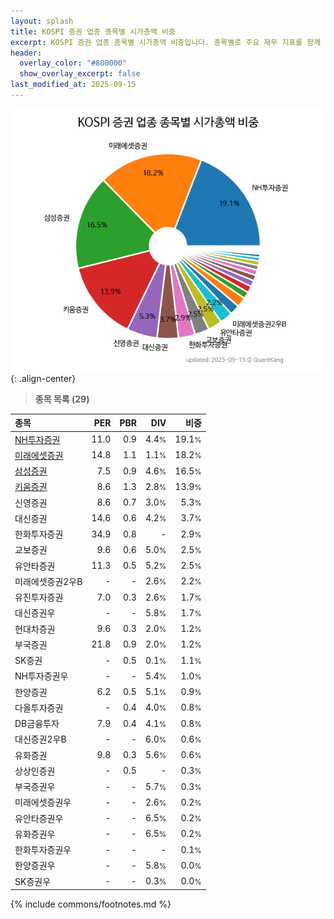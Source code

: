 ```yaml
---
layout: splash
title: KOSPI 증권 업종 종목별 시가총액 비중
excerpt: KOSPI 증권 업종 종목별 시가총액 비중입니다. 종목별로 주요 재무 지표를 함께 표시합니다.
header:
  overlay_color: "#800000"
  show_overlay_excerpt: false
last_modified_at: 2025-09-15
---
```



![KOSPI 증권 업종 종목별 시가총액 비중](/stats/sector/images/kospi_업종_증권_종목.png){: .align-center}


> **종목 목록 (29)**<a id="list"></a>

| **종목** | **PER** | **PBR** | **DIV** | **비중** |
| :------- | ------: | ------: | ------: | -------: |
| [NH투자증권](/005940/) | 11.0 | 0.9 | 4.4<small>%</small> | 19.1<small>%</small> |
| [미래에셋증권](/006800/) | 14.8 | 1.1 | 1.1<small>%</small> | 18.2<small>%</small> |
| [삼성증권](/016360/) | 7.5 | 0.9 | 4.6<small>%</small> | 16.5<small>%</small> |
| [키움증권](/039490/) | 8.6 | 1.3 | 2.8<small>%</small> | 13.9<small>%</small> |
| 신영증권 | 8.6 | 0.7 | 3.0<small>%</small> | 5.3<small>%</small> |
| 대신증권 | 14.6 | 0.6 | 4.2<small>%</small> | 3.7<small>%</small> |
| 한화투자증권 | 34.9 | 0.8 | - | 2.9<small>%</small> |
| 교보증권 | 9.6 | 0.6 | 5.0<small>%</small> | 2.5<small>%</small> |
| 유안타증권 | 11.3 | 0.5 | 5.2<small>%</small> | 2.5<small>%</small> |
| 미래에셋증권2우B | - | - | 2.6<small>%</small> | 2.2<small>%</small> |
| 유진투자증권 | 7.0 | 0.3 | 2.6<small>%</small> | 1.7<small>%</small> |
| 대신증권우 | - | - | 5.8<small>%</small> | 1.7<small>%</small> |
| 현대차증권 | 9.6 | 0.3 | 2.0<small>%</small> | 1.2<small>%</small> |
| 부국증권 | 21.8 | 0.9 | 2.0<small>%</small> | 1.2<small>%</small> |
| SK증권 | - | 0.5 | 0.1<small>%</small> | 1.1<small>%</small> |
| NH투자증권우 | - | - | 5.4<small>%</small> | 1.0<small>%</small> |
| 한양증권 | 6.2 | 0.5 | 5.1<small>%</small> | 0.9<small>%</small> |
| 다올투자증권 | - | 0.4 | 4.0<small>%</small> | 0.8<small>%</small> |
| DB금융투자 | 7.9 | 0.4 | 4.1<small>%</small> | 0.8<small>%</small> |
| 대신증권2우B | - | - | 6.0<small>%</small> | 0.6<small>%</small> |
| 유화증권 | 9.8 | 0.3 | 5.6<small>%</small> | 0.6<small>%</small> |
| 상상인증권 | - | 0.5 | - | 0.3<small>%</small> |
| 부국증권우 | - | - | 5.7<small>%</small> | 0.3<small>%</small> |
| 미래에셋증권우 | - | - | 2.6<small>%</small> | 0.2<small>%</small> |
| 유안타증권우 | - | - | 6.5<small>%</small> | 0.2<small>%</small> |
| 유화증권우 | - | - | 6.5<small>%</small> | 0.2<small>%</small> |
| 한화투자증권우 | - | - | - | 0.1<small>%</small> |
| 한양증권우 | - | - | 5.8<small>%</small> | 0.0<small>%</small> |
| SK증권우 | - | - | 0.3<small>%</small> | 0.0<small>%</small> |

{% include commons/footnotes.md %}
